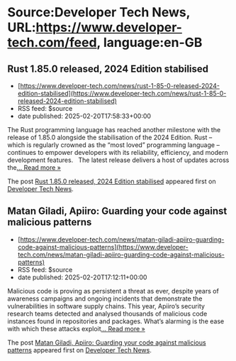 # Source:Developer Tech News, URL:https://www.developer-tech.com/feed, language:en-GB

## Rust 1.85.0 released, 2024 Edition stabilised
 - [https://www.developer-tech.com/news/rust-1-85-0-released-2024-edition-stabilised](https://www.developer-tech.com/news/rust-1-85-0-released-2024-edition-stabilised)
 - RSS feed: $source
 - date published: 2025-02-20T17:58:33+00:00

<p>The Rust programming language has reached another milestone with the release of 1.85.0 alongside the stabilisation of the 2024 Edition. Rust – which is regularly crowned as the “most loved” programming language – continues to empower developers with its reliability, efficiency, and modern development features.&#160;&#160; The latest release delivers a host of updates across the<a class="excerpt-read-more" href="https://www.developer-tech.com/news/rust-1-85-0-released-2024-edition-stabilised/" title="ReadRust 1.85.0 released, 2024 Edition stabilised">... Read more &#187;</a></p>
<p>The post <a href="https://www.developer-tech.com/news/rust-1-85-0-released-2024-edition-stabilised/">Rust 1.85.0 released, 2024 Edition stabilised</a> appeared first on <a href="https://www.developer-tech.com">Developer Tech News</a>.</p>

## Matan Giladi, Apiiro: Guarding your code against malicious patterns
 - [https://www.developer-tech.com/news/matan-giladi-apiiro-guarding-code-against-malicious-patterns](https://www.developer-tech.com/news/matan-giladi-apiiro-guarding-code-against-malicious-patterns)
 - RSS feed: $source
 - date published: 2025-02-20T17:12:11+00:00

<p>Malicious code is proving as persistent a threat as ever, despite years of awareness campaigns and ongoing incidents that demonstrate the vulnerabilities in software supply chains. This year, Apiiro’s security research teams detected and analysed thousands of malicious code instances found in repositories and packages. What’s alarming is the ease with which these attacks exploit<a class="excerpt-read-more" href="https://www.developer-tech.com/news/matan-giladi-apiiro-guarding-code-against-malicious-patterns/" title="ReadMatan Giladi, Apiiro: Guarding your code against malicious patterns">... Read more &#187;</a></p>
<p>The post <a href="https://www.developer-tech.com/news/matan-giladi-apiiro-guarding-code-against-malicious-patterns/">Matan Giladi, Apiiro: Guarding your code against malicious patterns</a> appeared first on <a href="https://www.developer-tech.com">Developer Tech News</a>.</p>

